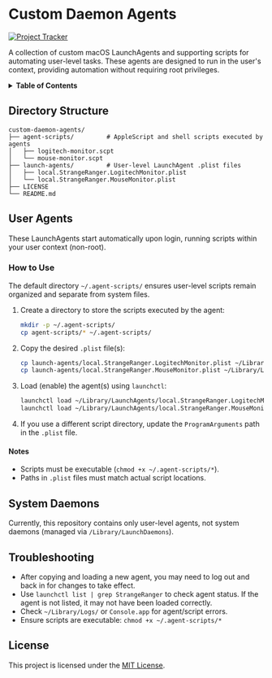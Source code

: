# Custom Daemon Agents

[![Project Tracker](https://img.shields.io/badge/repo%20status-Project%20Tracker-lightgrey)](https://hthompson.dev/project-tracker#project-822761452)

A collection of custom macOS LaunchAgents and supporting scripts for automating user-level tasks. These agents are designed to run in the user's context, providing automation without requiring root privileges.

<details>
<summary><strong>Table of Contents</strong></summary>

- [Custom Daemon Agents](#custom-daemon-agents)
  - [Directory Structure](#directory-structure)
  - [User Agents](#user-agents)
    - [How to Use](#how-to-use)
      - [Notes](#notes)
  - [System Daemons](#system-daemons)
  - [Troubleshooting](#troubleshooting)
  - [License](#license)

</details>


## Directory Structure

```
custom-daemon-agents/
├── agent-scripts/         # AppleScript and shell scripts executed by agents
│   ├── logitech-monitor.scpt
│   └── mouse-monitor.scpt
├── launch-agents/         # User-level LaunchAgent .plist files
│   ├── local.StrangeRanger.LogitechMonitor.plist
│   └── local.StrangeRanger.MouseMonitor.plist
├── LICENSE
└── README.md
```

## User Agents

These LaunchAgents start automatically upon login, running scripts within your user context (non-root).

### How to Use

The default directory `~/.agent-scripts/` ensures user-level scripts remain organized and separate from system files.

1. Create a directory to store the scripts executed by the agent:
    ```bash
    mkdir -p ~/.agent-scripts/
    cp agent-scripts/* ~/.agent-scripts/
    ```
2. Copy the desired `.plist` file(s):
    ```bash
    cp launch-agents/local.StrangeRanger.LogitechMonitor.plist ~/Library/LaunchAgents/
    cp launch-agents/local.StrangeRanger.MouseMonitor.plist ~/Library/LaunchAgents/
    ```
3. Load (enable) the agent(s) using `launchctl`:
    ```bash
    launchctl load ~/Library/LaunchAgents/local.StrangeRanger.LogitechMonitor.plist
    launchctl load ~/Library/LaunchAgents/local.StrangeRanger.MouseMonitor.plist
    ```
4. If you use a different script directory, update the `ProgramArguments` path in the `.plist` file.

#### Notes

- Scripts must be executable (`chmod +x ~/.agent-scripts/*`).
- Paths in `.plist` files must match actual script locations.

## System Daemons

Currently, this repository contains only user-level agents, not system daemons (managed via `/Library/LaunchDaemons`).

## Troubleshooting

- After copying and loading a new agent, you may need to log out and back in for changes to take effect.
- Use `launchctl list | grep StrangeRanger` to check agent status. If the agent is not listed, it may not have been loaded correctly.
- Check `~/Library/Logs/` or `Console.app` for agent/script errors.
- Ensure scripts are executable: `chmod +x ~/.agent-scripts/*`

## License

This project is licensed under the [MIT License](LICENSE).
